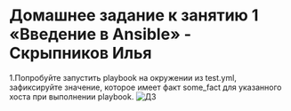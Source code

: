 # Домашнее задание к занятию 1 «Введение в Ansible» - Скрыпников Илья
1.Попробуйте запустить playbook на окружении из test.yml, зафиксируйте значение, которое имеет факт some_fact для указанного хоста при выполнении playbook.
![ДЗ](https://github.com/user-attachments/assets/f093d90d-6ff5-495b-9956-b6bf8ce54bbf)
